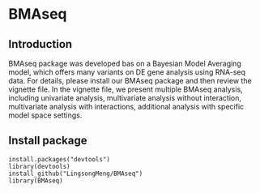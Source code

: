 # BMAseq

## Introduction

BMAseq package was developed bas on a Bayesian Model Averaging model, which offers many variants on DE gene analysis using RNA-seq data. 
For details, please install our BMAseq package and then review the vignette file.
In the vignette file, we present multiple BMAseq analysis, including univariate analysis, 
multivariate analysis without interaction, multivariate analysis with interactions, 
additional analysis with specific model space settings.

## Install package

```
install.packages("devtools")
library(devtools)
install_github("LingsongMeng/BMAseq")
library(BMAseq)
```
